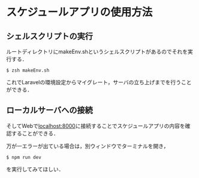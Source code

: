 # スケジュールアプリの使用方法

## シェルスクリプトの実行

ルートディレクトリにmakeEnv.shというシェルスクリプトがあるのでそれを実行する．

```
$ zsh makeEnv.sh
```
これでLaravelの環境設定からマイグレート，サーバの立ち上げまでを行うことができる．

## ローカルサーバへの接続

そしてWebで[localhost:8000](localhost:8000)に接続することでスケジュールアプリの内容を確認することができる．

万が一エラーが出ている場合は，別ウィンドウでターミナルを開き，
```
$ npm run dev
```
を実行してみてほしい．